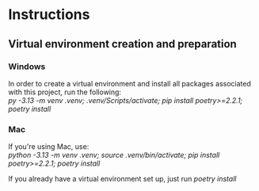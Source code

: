 # Instructions
## Virtual environment creation and preparation
### Windows
In order to create a virtual environment and install all packages associated with this project, run the following:  
*py -3.13 -m venv .venv; .venv/Scripts/activate; pip install poetry>=2.2.1; poetry install*

### Mac
If you're using Mac, use:  
*python -3.13 -m venv .venv; source .venv/bin/activate; pip install poetry>=2.2.1; poetry install*


If you already have a virtual environment set up, just run *poetry install*